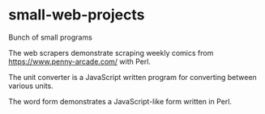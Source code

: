 # small-web-projects
Bunch of small programs

The web scrapers demonstrate scraping weekly comics from https://www.penny-arcade.com/ with Perl.

The unit converter is a JavaScript written program for converting between various units.

The word form demonstrates a JavaScript-like form written in Perl.
